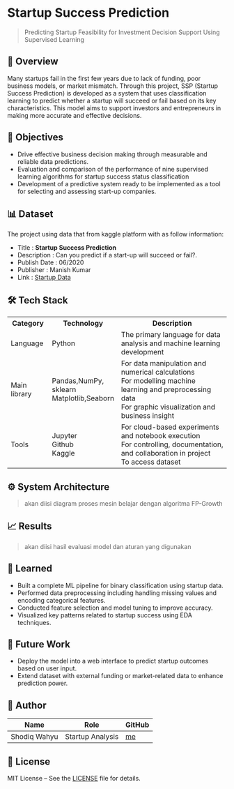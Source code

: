 # Startup Success Prediction

> Predicting Startup Feasibility for Investment Decision Support Using Supervised Learning

## 📌 Overview

Many startups fail in the first few years due to lack of funding, poor business models, or market mismatch. Through this project, SSP (Startup Success Prediction) is developed as a system that uses classification learning to predict whether a startup will succeed or fail based on its key characteristics. This model aims to support investors and entrepreneurs in making more accurate and effective decisions.

## 🎯 Objectives

- Drive effective business decision making through measurable and reliable data predictions.
- Evaluation and comparison of the performance of nine supervised learning algorithms for startup success status classification
- Development of a predictive system ready to be implemented as a tool for selecting and assessing start-up companies.
  
## 📊 Dataset

The project using data that from kaggle platform with as follow information:
- Title : **Startup Success Prediction**
- Description : Can you predict if a start-up will succeed or fail?.
- Publish Date : 06/2020
- Publisher : Manish Kumar
- Link : [Startup Data](https://www.kaggle.com/datasets/manishkc06/startup-success-prediction)

## 🛠️ Tech Stack

<table>
  <tr>
    <th>Category</th>
    <th>Technology</th>
    <th>Description</th>
  </tr>
  <tr>
    <td>Language</td>
    <td>Python</td>
    <td>The primary language for data analysis and machine learning development</td>
  </tr>
  <tr>
    <td>Main library</td>
    <td>Pandas,NumPy, </br>sklearn </br>Matplotlib,Seaborn</td>
    <td>For data manipulation and numerical calculations </br> For modelling machine learning and preprocessing data </br>For graphic visualization and business insight</td>
  </tr>
  <tr>
    <td>Tools</td>
    <td>Jupyter </br>Github </br>Kaggle</td>
    <td>For cloud-based experiments and notebook execution </br>For controlling, documentation, and collaboration in project </br>To access dataset</td>
  </tr>
</table>

## ⚙️ System Architecture
> akan diisi diagram proses mesin belajar dengan algoritma FP-Growth

## 📈 Results
> akan diisi hasil evaluasi model dan aturan yang digunakan

## 🧠 Learned

- Built a complete ML pipeline for binary classification using startup data.
- Performed data preprocessing including handling missing values and encoding categorical features.
- Conducted feature selection and model tuning to improve accuracy.
- Visualized key patterns related to startup success using EDA techniques.

## 🌱 Future Work

- Deploy the model into a web interface to predict startup outcomes based on user input.
- Extend dataset with external funding or market-related data to enhance prediction power.
  
## 👤 Author

| Name | Role | GitHub |
|------|-------|--------|
| Shodiq Wahyu | Startup Analysis | [me](https://github.com/odiqwr) |

## 📄 License

MIT License – See the [LICENSE](LICENSE) file for details.
